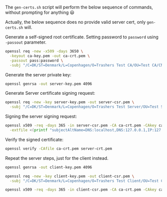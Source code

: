 
The `gen-certs.sh` script will perform the below sequence of commands, without prompting for anything :smiley:

Actually, the below sequence does no provide valid server cert, only `gen-certs.sh` will.

Generate a self-signed root certificate. Setting password to `password` using `-passout` parameter.

```sh
openssl req -new -x509 -days 3650 \
  -keyout ca-key.pem -out ca-crt.pem \
  -passout pass:password \
  -subj "/C=DK/ST=Denmark/L=Copenhagen/O=Trashers Test CA/OU=Test CA/CN=Root CA/emailAddress=ca-admin@example.com"
```

Generate the server private key:

```sh
openssl genrsa -out server-key.pem 4096
```

Generate Server certificate signing request:

```sh
openssl req -new -key server-key.pem -out server-csr.pem \
  -subj "/C=DK/ST=Denmark/L=Copenhagen/O=Trashers Test Server/OU=Test Server/CN=server.js/emailAddress=server-admin@example.com"
```

Signing the server signing request:
```sh
openssl x509 -req -days 365 -in server-csr.pem -CA ca-crt.pem -CAkey ca-key.pem -CAcreateserial -out server-crt.pem -passin pass:password \
  -extfile <(printf "subjectAltName=DNS:localhost,DNS:127.0.0.1,IP:127.0.0.1")
```

Verify the signed certificate:
```sh
openssl verify -CAfile ca-crt.pem server-crt.pem
```

Repeat the server steps, just for the client instead.

```sh
openssl genrsa -out client-key.pem 4096

openssl req -new -key client-key.pem -out client-csr.pem \
  -subj "/C=DK/ST=Denmark/L=Copenhagen/O=Trashers Test Client/OU=Test Client/CN=client.js/emailAddress=client-user@example.com"

openssl x509 -req -days 365 -in client-csr.pem -CA ca-crt.pem -CAkey ca-key.pem -CAcreateserial -out client-crt.pem -passin pass:password
```
